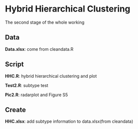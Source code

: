 # Hybrid Hierarchical Clustering
The second stage of the whole working

## Data
**Data.xlsx**: come from cleandata.R  

## Script
**HHC.R**: hybrid hierarchical clustering and plot

**Test2.R**: subtype test

**Pic2.R**: radarplot and Figure S5

## Create
**HHC.xlsx**: add subtype information to data.xlsx(from cleandata)
